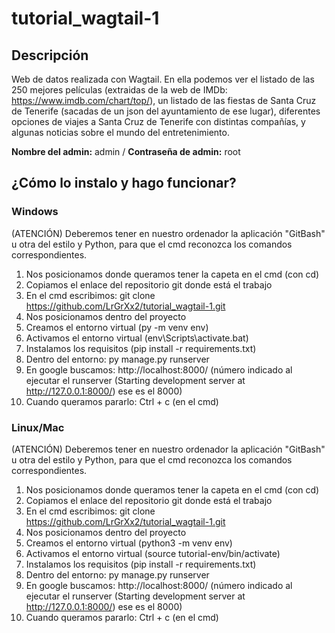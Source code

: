 # tutorial_wagtail-1
## Descripción
Web de datos realizada con Wagtail.
En ella podemos ver el listado de las 250 mejores películas (extraidas de la web de IMDb: https://www.imdb.com/chart/top/), un listado de las fiestas de Santa Cruz de Tenerife (sacadas de un json del ayuntamiento de ese lugar), diferentes opciones de viajes a Santa Cruz de Tenerife con distintas compañías, y algunas noticias sobre el mundo del entretenimiento.

**Nombre del admin:** admin / **Contraseña de admin:** root

## ¿Cómo lo instalo y hago funcionar?
### Windows
(ATENCIÓN) Deberemos tener en nuestro ordenador la aplicación "GitBash" u otra del estilo y Python, para que el cmd reconozca los comandos correspondientes.
1. Nos posicionamos donde queramos tener la capeta en el cmd (con cd)
2. Copiamos el enlace del repositorio git donde está el trabajo
3. En el cmd escribimos: git clone https://github.com/LrGrXx2/tutorial_wagtail-1.git
4. Nos posicionamos dentro del proyecto
5. Creamos el entorno virtual (py -m venv env)
6. Activamos el entorno virtual (env\Scripts\activate.bat)
7. Instalamos los requisitos (pip install -r requirements.txt)
8. Dentro del entorno: py manage.py runserver
9. En google buscamos: http://localhost:8000/ (número indicado al ejecutar el runserver (Starting development server at http://127.0.0.1:8000/) ese es el 8000)
10. Cuando queramos pararlo: Ctrl + c (en el cmd)

### Linux/Mac
(ATENCIÓN) Deberemos tener en nuestro ordenador la aplicación "GitBash" u otra del estilo y Python, para que el cmd reconozca los comandos correspondientes.
1. Nos posicionamos donde queramos tener la capeta en el cmd (con cd)
2. Copiamos el enlace del repositorio git donde está el trabajo
3. En el cmd escribimos: git clone https://github.com/LrGrXx2/tutorial_wagtail-1.git
4. Nos posicionamos dentro del proyecto
5. Creamos el entorno virtual (python3 -m venv env)
6. Activamos el entorno virtual (source tutorial-env/bin/activate)
7. Instalamos los requisitos (pip install -r requirements.txt)
8. Dentro del entorno: py manage.py runserver
9. En google buscamos: http://localhost:8000/ (número indicado al ejecutar el runserver (Starting development server at http://127.0.0.1:8000/) ese es el 8000)
10. Cuando queramos pararlo: Ctrl + c (en el cmd)
